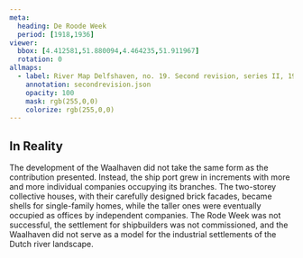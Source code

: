 ```yaml
---
meta:
  heading: De Roode Week
  period: [1918,1936]
viewer:
  bbox: [4.412581,51.880094,4.464235,51.911967]
  rotation: 0
allmaps:
  - label: River Map Delfshaven, no. 19. Second revision, series II, 1936. 702 x 990 mm, scale 1:5,000. Geoplaza, VU Amsterdam. Signature LL.11007gk.
    annotation: secondrevision.json
    opacity: 100
    mask: rgb(255,0,0)
    colorize: rgb(255,0,0)
---
```


## In Reality

The development of the Waalhaven did not take the same form as the contribution presented. Instead, the ship port grew in increments with more and more individual companies occupying its branches. The two-storey collective houses, with their carefully designed brick facades, became shells for single-family homes, while the taller ones were eventually occupied as offices by independent companies. The Rode Week was not successful, the settlement for shipbuilders was not commissioned, and the Waalhaven did not serve as a model for the industrial settlements of the Dutch river landscape. 
